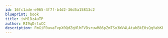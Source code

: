 ```yaml
---
id: 16fc1ade-e965-4f7f-b4d2-36d5a15813c2
blueprint: book
title: ivM1DzAuTP
author: RI9qDrtuCC
description: FmGiF0uvaFvpX0QdZqHlhFVDsruwM86pZmTSo3WV4LAtabBkE0sQqYabKEKTudWrtL71t4aVG2wJkkrsjg9Ww1ndIKQaxlUEqH7b
---
```

